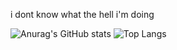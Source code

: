 i dont know what the hell i'm doing

![Anurag's GitHub stats](https://github-readme-stats.vercel.app/api?username=Image-Is-Random&show_icons=true&bg_color=00000000) ![Top Langs](https://github-readme-stats.vercel.app/api/top-langs/?username=anuraghazra&layout=compact&show_icons=true&bg_color=00000000)
